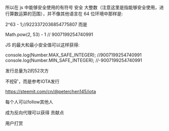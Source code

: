 
所以在 js 中能够安全使用的有符号 安全 大整数（注意这里是指能够安全使用，进行算数运算的范围），并不像其他语言在 64 位环境中那样是:

2^63 - 1;//9223372036854775807
而是

Math.pow(2, 53) - 1     // 9007199254740991

JS 的最大和最小安全值可以这样获得:

console.log(Number.MAX_SAFE_INTEGER); //9007199254740991
console.log(Number.MIN_SAFE_INTEGER); //-9007199254740991


发行总量为2的52次方

不挖矿，而是参考IOTA发行

https://steemit.com/cn/@peterchen145/iota

每个人可以follow其他人

成为反向代理可以获得 贡献点

用户打赏

